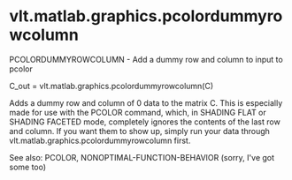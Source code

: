 # vlt.matlab.graphics.pcolordummyrowcolumn

  PCOLORDUMMYROWCOLUMN - Add a dummy row and column to input to pcolor
 
   C_out = vlt.matlab.graphics.pcolordummyrowcolumn(C)
 
   Adds a dummy row and column of 0 data to the matrix C.  This is especially
   made for use with the PCOLOR command, which, in SHADING FLAT or
   SHADING FACETED mode, completely ignores the contents of the last row and
   column.  If you want them to show up, simply run your data through
   vlt.matlab.graphics.pcolordummyrowcolumn first.
 
   See also: PCOLOR, NONOPTIMAL-FUNCTION-BEHAVIOR (sorry, I've got some too)
